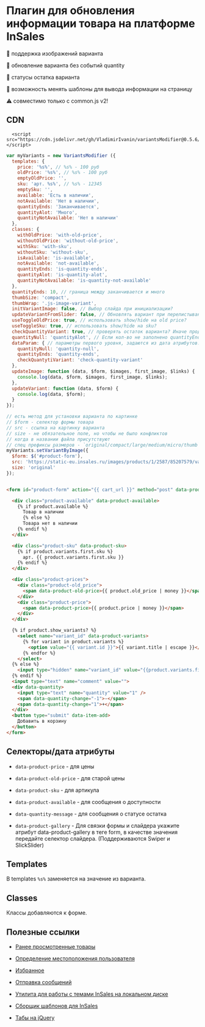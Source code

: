 # Плагин для обновления информации товара на платформе InSales

:flower_playing_cards: поддержка изображений варианта

:no_bell: обновление варианта без событий quantity

:battery: статусы остатка варианта

:pencil: возможность менять шаблоны для вывода информации на страницу

:warning: совместимо только с common.js v2!

## CDN

```
  <script src="https://cdn.jsdelivr.net/gh/VladimirIvanin/variantsModifier@0.5.6/dist/variantsModifier.js"></script>
```

```js
var myVariants = new VariantsModifier ({
  templates: {
    price: '%s%', // %s% - 100 руб
    oldPrice: '%s%', // %s% - 100 руб
    emptyOldPrice: '',
    sku: 'арт. %s%', // %s% - 12345
    emptySku: '',
    available: 'Есть в наличии',
    notAvailable: 'Нет в наличии',
    quantityEnds: 'Заканчивается',
    quantityAlot: 'Много',
    quantityNotAvailable: 'Нет в наличии'
  },
  classes: {
    withOldPrice: 'with-old-price',
    withoutOldPrice: 'without-old-price',
    withSku: 'with-sku',
    withoutSku: 'without-sku',
    isAvailable: 'is-available',
    notAvailable: 'not-available',
    quantityEnds: 'is-quantity-ends',
    quantityAlot: 'is-quantity-alot',
    quantityNotAvailable: 'is-quantity-not-available'
  },
  quantityEnds: 10, // граница между заканчивается и много
  thumbSize: 'compact',
  thumbWrap: '.js-image-variant',
  initVariantImage: false, // Выбор слайда при инициализации?
  updateVariantFromSlider: false, // Обновлять вариант при перелистывании слайдов 
  useToggleOldPrice: true, // использовать show/hide на old price?
  useToggleSku: true, // использовать show/hide на sku?
  checkQuantityVariant: true, // проверять остаток варианта? Иначе продукта.
  quantityNull: 'quantityAlot', // Если кол-во не заполнено quantityEnds/quantityAlot/quantityNotAvailable
  dataParam: { // параметры первого уровня, задаются из дата атрибутов. Например data-quantity-null="quantityNotAvailable"
    quantityNull: 'quantity-null',
    quantityEnds: 'quantity-ends',
    checkQuantytiVariant: 'check-quantity-variant'
  },
  updateImage: function (data, $form, $images, first_image, $links) {
    console.log(data, $form, $images, first_image, $links);
  },
  updateVariant: function (data, $form) {
    console.log(data, $form);
  }
});

// есть метод для установки варианта по картинке
// $form - селектор формы товара
// src - ссылка на картинку варианта
// size - не обязательное поле, но чтобы не было конфликтов
// когда в названии файла присутствуют
// спец префиксы размеров - `original/compact/large/medium/micro/thumb`
myVariants.setVariantByImage({
  $form: $('#product-form'),
  src: 'https://static-eu.insales.ru/images/products/1/2587/85207579/variant_image.jpg',
  size: 'original'
});
```

```html

<form id="product-form" action="{{ cart_url }}" method="post" data-product-id="{{ product.id }}" data-product-gallery=".js-product-gallery">

  <div class="product-available" data-product-available>
    {% if product.available %}
      Товар в наличии
      {% else %}
      Товара нет в наличии
    {% endif %}
  </div>

  <div class="product-sku" data-product-sku>
    {% if product.variants.first.sku %}
      арт. {{ product.variants.first.sku }}
    {% endif %}
  </div>

  <div class="product-prices">
    <div class="product-old_price">
      <span data-product-old-price>{{ product.old_price | money }}</span>
    </div>
    <div class="product-price">
      <span data-product-price>{{ product.price | money }}</span>
    </div>
  </div>

  {% if product.show_variants? %}
    <select name="variant_id" data-product-variants>
      {% for variant in product.variants %}
        <option value="{{ variant.id }}">{{ variant.title | escape }}</option>
      {% endfor %}
    </select>
  {% else %}
    <input type="hidden" name="variant_id" value="{{product.variants.first.id}}" >
  {% endif %}
  <input type="text" name="comment" value="">
  <div data-quantity>
    <input type="text" name="quantity" value="1" />
    <span data-quantity-change="-1">-</span>
    <span data-quantity-change="1">+</span>
  </div>
  <button type="submit" data-item-add>
    Добавить в корзину
  </button>
</form>
```

## Селекторы/дата атрибуты

- `data-product-price` - для цены

- `data-product-old-price` - для старой цены

- `data-product-sku` - для артикула

- `data-product-available` - для сообщения о доступности

- `data-quantity-message` - для сообщения о статусе остатка

- `data-product-gallery` - Для связки формы и слайдера укажите атрибут data-product-gallery в теге form, в качестве значения передайте селектор слайдера. (Поддерживаются Swiper и SlickSlider)
  

## Templates

В templates `%s%` заменяется на значение из варианта.

## Classes

Классы добавляются к форме.


## Полезные ссылки

- [Ранее просмотренные товары](https://github.com/VladimirIvanin/RecentlyView)

- [Определение местоположения пользователя](https://github.com/VladimirIvanin/geoManager)

- [Избранное](https://github.com/VladimirIvanin/favorites)

- [Отправка сообщений](https://github.com/VladimirIvanin/InSalesFeedback)

- [Утилита для работы с темами InSales на локальном диске](https://github.com/brainmurder/insales-uploader)

- [Сборщик шаблонов для InSales](https://github.com/VladimirIvanin/insales-template-builder)

- [Табы на jQuery](https://github.com/VladimirIvanin/dataTabs)
